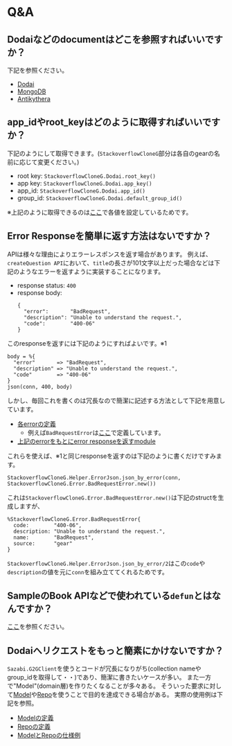 # Q&A

## Dodaiなどのdocumentはどこを参照すればいいですか？

下記を参照ください。
* [Dodai](https://github.com/access-company/Dodai-doc)
* [MongoDB](https://docs.mongodb.com/v2.6/core/document/)
* [Antikythera](https://hexdocs.pm/antikythera/gear_developers.html#content)

## app_idやroot_keyはどのように取得すればいいですか？

下記のようにして取得できます。(`StackoverflowCloneG`部分は各自のgearの名前に応じて変更ください。)
* root key: `StackoverflowCloneG.Dodai.root_key()`
* app key: `StackoverflowCloneG.Dodai.app_key()`
* app_id: `StackoverflowCloneG.Dodai.app_id()`
* group_id: `StackoverflowCloneG.Dodai.default_group_id()`

※上記のように取得できるのは[ここ](../../lib/dodai.ex)で各値を設定しているためです。

## Error Responseを簡単に返す方法はないですか？

APIは様々な理由によりエラーレスポンスを返す場合があります。
例えば、`createQuestion API`において、`title`の長さが101文字以上だった場合などは下記のようなエラーを返すように実装することになります。
* response status: `400`
* response body:
  ```
  {
    "error":       "BadRequest",
    "description": "Unable to understand the request.",
    "code":        "400-06"
  }
  ```

このresponseを返すには下記のようにすればよいです。※1

```
body = %{
  "error"       => "BadRequest",
  "description" => "Unable to understand the request.",
  "code"        => "400-06"
}
json(conn, 400, body)
```

しかし、毎回これを書くのは冗長なので簡潔に記述する方法として下記を用意しています。
* [各errorの定義](../../lib/error.ex)
  * 例えば`BadRequestError`は[ここ](../../lib/error.ex#L21)で定義しています。
* [上記のerrorをもとにerror responseを返すmodule](../../web/helper/error_json.ex)

これらを使えば、※1と同じresponseを返すのは下記のように書くだけですみます。
```
StackoverflowCloneG.Helper.ErrorJson.json_by_error(conn, StackoverflowCloneG.Error.BadRequestError.new())
```

これは`StackoverflowCloneG.Error.BadRequestError.new()`は下記のstructを生成しますが、
```
%StackoverflowCloneG.Error.BadRequestError{
  code:        "400-06",
  description: "Unable to understand the request.",
  name:        "BadRequest",
  source:      "gear"
}
```
`StackoverflowCloneG.Helper.ErrorJson.json_by_error/2`はこの`code`や`description`の値を元に`conn`を組み立ててくれるためです。

## SampleのBook APIなどで使われている`defun`とはなんですか？

[ここ](./croma.md#defunの仕様例)を参照ください。

## Dodaiへリクエストをもっと簡素にかけないですか？

`Sazabi.G2GClient`を使うとコードが冗長になりがち(collection nameやgroup_idを取得して・・)であり、簡潔に書きたいケースが多い。
また一方で"Model"(domain層)を作りたくなることが多々ある。
そういった要求に対して[Model](https://github.com/access-company/antikythera_acs/tree/master/lib/acs/dodai/model)や[Repo](https://github.com/access-company/antikythera_acs/tree/master/lib/acs/dodai/repo)を使うことで目的を達成できる場合がある。
実際の使用例は下記を参照。
* [Modelの定義](http://gitbucket.tok.access-company.com:8080/Yu.Matsuzawa/yubot/blob/master/web/model/poll.ex)
* [Repoの定義](http://gitbucket.tok.access-company.com:8080/Yu.Matsuzawa/yubot/blob/master/web/repo/poll.ex)
* [ModelとRepoの仕様例](http://gitbucket.tok.access-company.com:8080/Yu.Matsuzawa/yubot/blob/c8abd525498df9bacc6586b96916c2ceb8587d21/web/controller/poll.ex#L18-L21)
